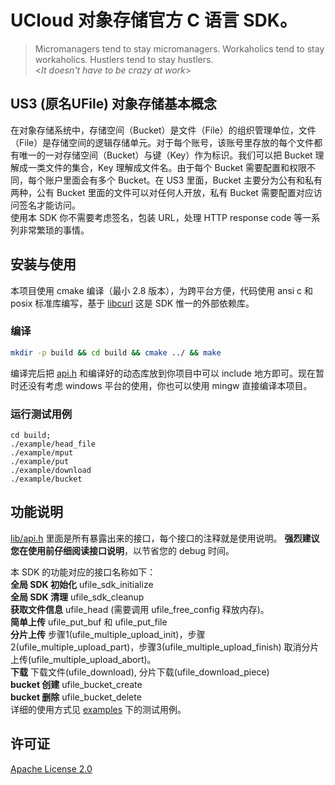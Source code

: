 # UCloud 对象存储官方 C 语言 SDK。
> Micromanagers tend to stay micromanagers. Workaholics tend to stay workaholics. Hustlers tend to stay hustlers.   
> <*It doesn't have to be crazy at work*>

## US3 (原名UFile) 对象存储基本概念
在对象存储系统中，存储空间（Bucket）是文件（File）的组织管理单位，文件（File）是存储空间的逻辑存储单元。对于每个账号，该账号里存放的每个文件都有唯一的一对存储空间（Bucket）与键（Key）作为标识。我们可以把 Bucket 理解成一类文件的集合，Key 理解成文件名。由于每个 Bucket 需要配置和权限不同，每个账户里面会有多个 Bucket。在 US3 里面，Bucket 主要分为公有和私有两种，公有 Bucket 里面的文件可以对任何人开放，私有 Bucket 需要配置对应访问签名才能访问。  
使用本 SDK 你不需要考虑签名，包装 URL，处理 HTTP response code 等一系列非常繁琐的事情。

## 安装与使用
本项目使用 cmake 编译（最小 2.8 版本），为跨平台方便，代码使用 ansi c 和 posix 标准库编写，基于 [libcurl](https://curl.haxx.se/) 这是 SDK 惟一的外部依赖库。

### 编译
```bash
mkdir -p build && cd build && cmake ../ && make
```
编译完后把 [api.h](https://github.com/ufilesdk-dev/ufile-csdk/blob/master/lib/api.h) 和编译好的动态库放到你项目中可以 include 地方即可。现在暂时还没有考虑 windows 平台的使用，你也可以使用 mingw 直接编译本项目。

### 运行测试用例
```
cd build;
./example/head_file
./example/mput
./example/put
./example/download
./example/bucket
```

## 功能说明
[lib/api.h](https://github.com/ufilesdk-dev/ufile-csdk/blob/master/lib/api.h) 里面是所有暴露出来的接口，每个接口的注释就是使用说明。
**强烈建议您在使用前仔细阅读接口说明**，以节省您的 debug 时间。  

本 SDK 的功能对应的接口名称如下：  
**全局 SDK 初始化** ufile_sdk_initialize   
**全局 SDK 清理** ufile_sdk_cleanup   
**获取文件信息** ufile_head (需要调用 ufile_free_config 释放内存)。   
**简单上传** ufile_put_buf 和 ufile_put_file  
**分片上传** 步骤1(ufile_multiple_upload_init)，步骤2(ufile_multiple_upload_part)，步骤3(ufile_multiple_upload_finish) 取消分片上传(ufile_multiple_upload_abort)。  
**下载** 下载文件(ufile_download), 分片下载(ufile_download_piece)   
**bucket 创建** ufile_bucket_create  
**bucket 删除** ufile_bucket_delete  
详细的使用方式见 [examples](https://github.com/ufilesdk-dev/ufile-csdk/tree/master/examples) 下的测试用例。

## 许可证
[Apache License 2.0](https://www.apache.org/licenses/LICENSE-2.0.html)
